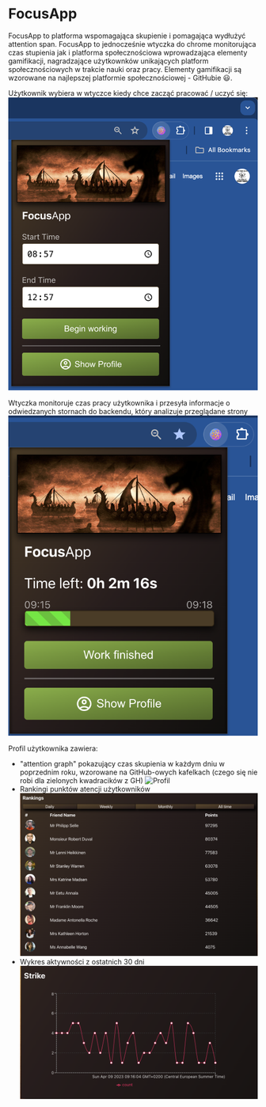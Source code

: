 # FocusApp

FocusApp to platforma wspomagająca skupienie i pomagająca wydłużyć attention span.
FocusApp to jednocześnie wtyczka do chrome monitorująca czas stupienia jak i platforma społecznościowa wprowadzająca elementy gamifikacji, nagradzające użytkownków unikających platform społecznościowych w trakcie nauki oraz pracy.
Elementy gamifikacji są wzorowane na najlepszej platformie społecznościowej - GitHubie 😃.

Użytkownik wybiera w wtyczce kiedy chce zacząć pracować / uczyć się:
![Time picker](assets/picker.png)

Wtyczka monitoruje czas pracy użytkownika i przesyła informacje o odwiedzanych stornach do backendu, który analizuje przeglądane strony
![Timer](assets/timer.png)

Profil użytkownika zawiera:
- "attention graph" pokazujący czas skupienia w każdym dniu w poprzednim roku, wzorowane na GitHub-owych kafelkach (czego się nie robi dla zielonych kwadracików z GH)
![Profil](assets/profil.png)
- Rankingi punktów atencji użytkowników
![Rankings](assets/rankings.png)
- Wykres aktywności z ostatnich 30 dni
![Strike](assets/strike_graph.png)

